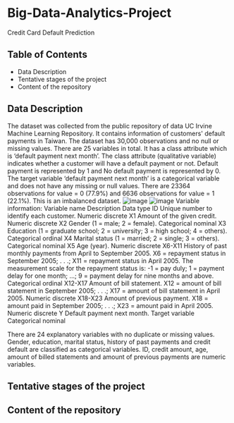 # Big-Data-Analytics-Project
Credit Card Default Prediction

## Table of Contents
- Data Description
- Tentative stages of the project
- Content of the repository

## Data Description
The dataset was collected from the public repository of data UC Irvine Machine Learning Repository. It contains information of customers' default payments in Taiwan. The dataset has 30,000 observations and no null or missing values. There are 25 variables in total. It has a class attribute which is ‘default payment next month’. The class attribute (qualitative variable) indicates whether a customer will have a default payment or not. Default payment is represented by 1 and No default payment is represented by 0. 
The target variable ‘default payment next month’ is a categorical variable and does not have any missing or null values. There are 23364 observations for value = 0 (77.9%) and 6636 observations for value = 1 (22.1%). This is an imbalanced dataset.
![image](https://github.com/user-attachments/assets/cacc4ca2-3e2c-40c5-ac79-825448c22482)
![image](https://github.com/user-attachments/assets/e4e37a9d-6209-4634-be54-b01d897135fe)
Variable information: 
Variable name	Description	Data type
ID	Unique number to identify each customer.	Numeric discrete
X1	Amount of the given credit.	Numeric discrete
X2	Gender (1 = male; 2 = female).	Categorical nominal
X3	Education (1 = graduate school; 2 = university; 3 = high school; 4 = others).	Categorical ordinal
X4	Marital status (1 = married; 2 = single; 3 = others).	Categorical nominal
X5	Age (year).	Numeric discrete
X6-X11	History of past monthly payments from April to September 2005. X6 = repayment status in September 2005; . . .; X11 = repayment status in April 2005. The measurement scale for the repayment status is: -1 = pay duly; 1 = payment delay for one month; ...; 9 = payment delay for nine months and above.	Categorical ordinal
X12-X17	Amount of bill statement. X12 = amount of bill statement in September 2005; . . .; X17 = amount of bill statement in April 2005.	Numeric discrete
X18-X23	Amount of previous payment. X18 = amount paid in September 2005; . . .; X23 = amount paid in April 2005.	Numeric discrete
Y	Default payment next month. Target variable	Categorical nominal

There are 24 explanatory variables with no duplicate or missing values. Gender, education, marital status, history of past payments and credit default are classified as categorical variables. ID, credit amount, age, amount of billed statements and amount of previous payments are numeric variables.


## Tentative stages of the project

## Content of the repository
